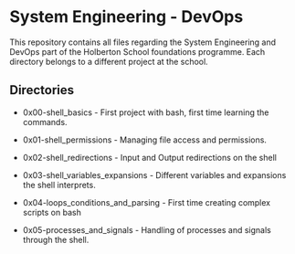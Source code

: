 # System Engineering - DevOps

This repository contains all files regarding the System Engineering and DevOps part of the Holberton School foundations programme. Each directory belongs to a different project at the school.

## Directories

 - 0x00-shell_basics - First project with bash, first time learning the commands.

 - 0x01-shell_permissions - Managing file access and permissions.

 - 0x02-shell_redirections - Input and Output redirections on the shell

 - 0x03-shell_variables_expansions - Different variables and expansions the shell interprets.

 - 0x04-loops_conditions_and_parsing - First time creating complex scripts on bash

 - 0x05-processes_and_signals - Handling of processes and signals through the shell.

